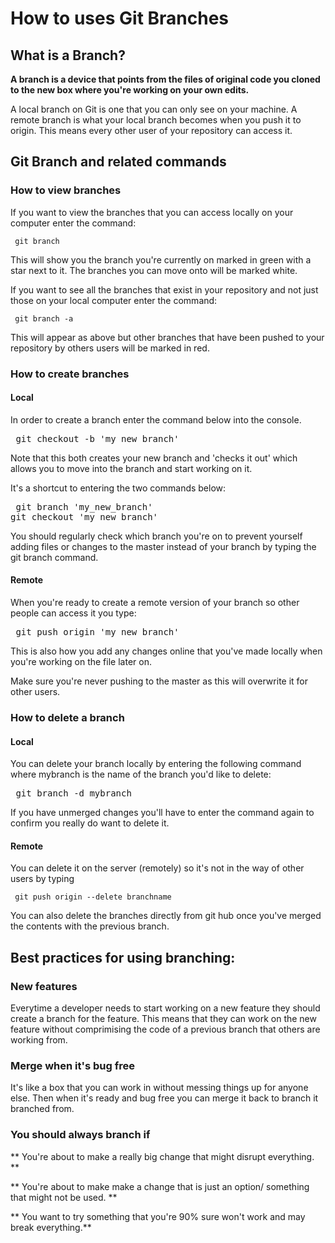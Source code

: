 # How to uses Git Branches

## What is a Branch?

**A branch is a device that points from the files of original code you cloned to
the new box where you're working on your own edits.**


A local branch on Git is one that you can only see on your machine.
A remote branch is what your local branch becomes when you push it to origin.
This means every other user of your repository can access it.

## Git Branch and related commands

### How to view branches

If you want to view the branches that you can access locally on your computer enter the command:

<pre><code> git branch </code></pre>

This will show you the branch you're currently on marked in green with a star next to it. The branches you can move onto will be marked white.

If you want to see all the branches that exist in your repository and not just those on your local computer enter the command:

<pre><code> git branch -a </code></pre>

This will appear as above but other branches that have been pushed to your repository by others users will be marked in red.


### How to create branches

#### Local

In order to create a branch enter the command below into the console.

<pre></code> git checkout -b 'my_new_branch' </code></pre>

Note that this both creates your new branch and 'checks it out' which allows you to move into the branch and start working on it.

It's a shortcut to entering the two commands below:

<pre></code> git branch 'my_new_branch'
git checkout 'my_new_branch'</code></pre>

You should regularly check which branch you're on to prevent yourself adding files or changes to the master instead of your branch by typing the git branch command.

#### Remote

When you're ready to create a remote version of your branch so other people can access it you type:

<pre></code> git push origin 'my_new_branch' </code></pre>

This is also how you add any changes online that you've made locally when you're working on the file later on.

Make sure you're never pushing to the master as this will overwrite it for other users.


### How to delete a branch

#### Local

You can delete your branch locally by entering the following command where mybranch is the name of the branch you'd like to delete:

<pre></code> git branch -d mybranch </code></pre>

If you have unmerged changes you'll have to enter the command again to confirm you really do want to delete it.

#### Remote

You can delete it on the server (remotely) so it's not in the way of other users by typing

<pre><code> git push origin --delete branchname </code></pre>

You can also delete the branches directly from git hub once you've merged the contents with the previous branch.


## Best practices for using branching:

### New features

Everytime a developer needs to start working on a new feature they should create a branch for the feature. This means that they can work on the new feature without comprimising the code of a previous branch that others are working from.

### Merge when it's bug free

It's like a box that you can work in without messing things up for anyone else.
Then when it's ready and bug free you can merge it back to branch it branched from.


### You should always branch if

** You're about to make a really big change that might disrupt everything. **

** You're about to make make a change that is just an option/ something that might not be used. **

** You want to try something that you're 90% sure won't work and may break everything.**
